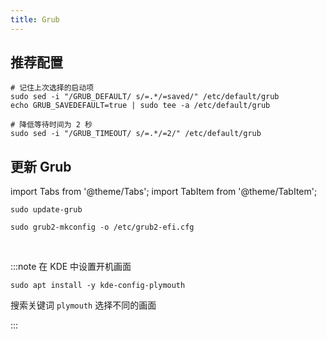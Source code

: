 ```yaml
---
title: Grub
---
```


## 推荐配置

```shell
# 记住上次选择的启动项
sudo sed -i "/GRUB_DEFAULT/ s/=.*/=saved/" /etc/default/grub
echo GRUB_SAVEDEFAULT=true | sudo tee -a /etc/default/grub

# 降低等待时间为 2 秒
sudo sed -i "/GRUB_TIMEOUT/ s/=.*/=2/" /etc/default/grub
```

## 更新 Grub

import Tabs from '@theme/Tabs';
import TabItem from '@theme/TabItem';

<Tabs className="tabs--block" groupId="is-debian">
  <TabItem value="debian" label="Ubuntu / Debian">

    sudo update-grub

  </TabItem>
  <TabItem value="other" label="其他发行版">

    sudo grub2-mkconfig -o /etc/grub2-efi.cfg

  </TabItem>
</Tabs>

<br/>

:::note 在 KDE 中设置开机画面

    sudo apt install -y kde-config-plymouth

搜索关键词 `plymouth` 选择不同的画面

:::
